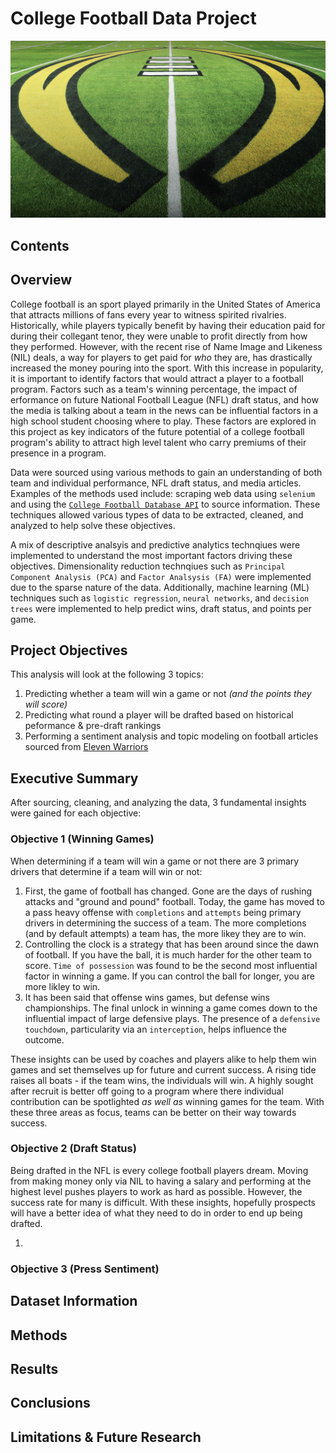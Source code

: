 # **College Football Data Project**

![college football field logo](assets/cfp_field.jpeg)

## **Contents**



## **Overview**

College football is an sport played primarily in the United States of America that attracts millions of fans every year to witness spirited rivalries. Historically, while players typically benefit by having their education paid for during their collegant tenor, they were unable to profit directly from how they performed. However, with the recent rise of Name Image and Likeness (NIL) deals, a way for players to get paid for *who* they are, has drastically increased the money pouring into the sport. With this increase in popularity, it is important to identify factors that would attract a player to a football program. Factors such as a team's winning percentage, the impact of erformance on future National Football League (NFL) draft status, and how the media is talking about a team in the news can be influential factors in a high school student choosing where to play. These factors are explored in this project as key indicators of the future potential of a college football program's ability to attract high level talent who carry premiums of their presence in a program.

Data were sourced using various methods to gain an understanding of both team and individual performance, NFL draft status, and media articles. Examples of the methods used include: scraping web data using `selenium` and using the [`College Football Database API`](https://collegefootballdata.com/) to source information. These techniques allowed various types of data to be extracted, cleaned, and analyzed to help solve these objectives. 

A mix of descriptive analsyis and predictive analytics technqiues were implemented to understand the most important factors driving these objectives. Dimensionality reduction technqiues such as `Principal Component Analysis (PCA)` and `Factor Analsysis (FA)` were implemented due to the sparse nature of the data. Additionally, machine learning (ML) techniques such as `logistic regression`, `neural networks`, and `decision trees` were implemented to help predict wins, draft status, and points per game.

## **Project Objectives**

This analysis will look at the following 3 topics:

1. Predicting whether a team will win a game or not *(and the points they will score)*
2. Predicting what round a player will be drafted based on historical peformance & pre-draft rankings
2. Performing a sentiment analysis and topic modeling on football articles sourced from [Eleven Warriors](https://www.elevenwarriors.com/)

## **Executive Summary**

After sourcing, cleaning, and analyzing the data, 3 fundamental insights were gained for each objective:

### **Objective 1 (Winning Games)**
When determining if a team will win a game or not there are 3 primary drivers that determine if a team will win or not: 
1. First, the game of football has changed. Gone are the days of rushing attacks and "ground and pound" football. Today, the game has moved to a pass heavy offense with `completions` and `attempts` being primary drivers in determining the success of a team. The more completions (and by default attempts) a team has, the more likey they are to win. 
2. Controlling the clock is a strategy that has been around since the dawn of football. If you have the ball, it is much harder for the other team to score. `Time of possession` was found to be the second most influential factor in winning a game. If you can control the ball for longer, you are more likley to win.
3. It has been said that offense wins games, but defense wins championships. The final unlock in winning a game comes down to the influential impact of large defensive plays. The presence of a `defensive touchdown`, particularity via an `interception`, helps influence the outcome. 

These insights can be used by coaches and players alike to help them win games and set themselves up for future and current success. A rising tide raises all boats - if the team wins, the individuals will win. A highly sought after recruit is better off going to a program where there individual contribution can be spotlighted *as well as* winning games for the team. With these three areas as focus, teams can be better on their way towards success. 

### **Objective 2 (Draft Status)**
Being drafted in the NFL is every college football players dream. Moving from making money only via NIL to having a salary and performing at the highest level pushes players to work as hard as possible. However, the success rate for many is difficult. With these insights, hopefully prospects will have a better idea of what they need to do in order to end up being drafted. 

1. 



### **Objective 3 (Press Sentiment)**



## **Dataset Information**



## **Methods**



## **Results**



## **Conclusions**



## **Limitations & Future Research**
